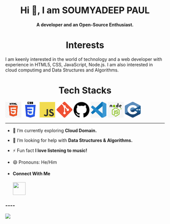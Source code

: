 <h1 align="center">Hi 👋, I am SOUMYADEEP PAUL</h1>

<h4 align="center">A developer and an Open-Source Enthusiast.</h4> 

 <h1 align="center">Interests</h1>
  I am keenly interested in the world of technology and a web developer with experience in HTML5, CSS, JavaScript, Node.js.
  I am also interested in cloud computimg and Data Structures and Algorithms.
   

<h1 align="center">Tech Stacks</h1>

<div style="display: flex, align-items:center; gap: 10px">
  <img src="images/HTML.png" width="50px" height="50px"/>
  <img src="images/CSS.jpeg" width="50px" height="50px" />
  <img src="images/JS.jpeg" width="50px" height="50px" />
  <img src="images/git.png" width="50px" height="50px" />
  <img src="images/gitHub.png" width="50px" height="50px" />
  <img src="images/vsCode.png" width="50px" height="50px" />
  <img src="images/nodeJS.png" width="50px" height="50px" />
  <img src="images/cpp.png" width="50px" height="50px" />
</div>

  <hr />

  

- 🌱 I’m currently exploring **Cloud Domain.**
- 🤝 I’m looking for help with **Data Structures & Algorithms.**
- ⚡ Fun fact **I love listening to music!**
- 😄 Pronouns: He/Him

- <h4 align="left">Connect With Me</h4>
  
    <a href="(https://www.linkedin.com/in/soumyadeep-paul-6536ba291)"><img align="center" src="https://content.linkedin.com/content/dam/me/business/en-us/amp/brand-site/v2/bg/LI-Bug.svg.original.svg" height="40" width="40" /></a>
  
  

<h3>----</h3>

[![](https://visitcount.itsvg.in/api?id=Soumyadeep-4704&label=Profile%20Views&color=12&pretty=true)](https://visitcount.itsvg.in)
<!---
Soumyadeep-4704/Soumyadeep-4704 is a ✨ special ✨ repository because its `README.md` (this file) appears on your GitHub profile.
You can click the Preview link to take a look at your changes.
--->
